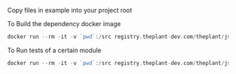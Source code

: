 Copy files in example into your project root

To Build the dependency docker image

```go
docker run --rm -it -v `pwd`:/src registry.theplant-dev.com/theplant/jsonnet /src/dc.dep.jsonnet | docker-compose --verbose -f - build --no-cache
```

To Run tests of a certain module

```go
docker run --rm -it -v `pwd`:/src registry.theplant-dev.com/theplant/jsonnet /src/dc.test.jsonnet | docker-compose -f - run --rm inventory_test
```
